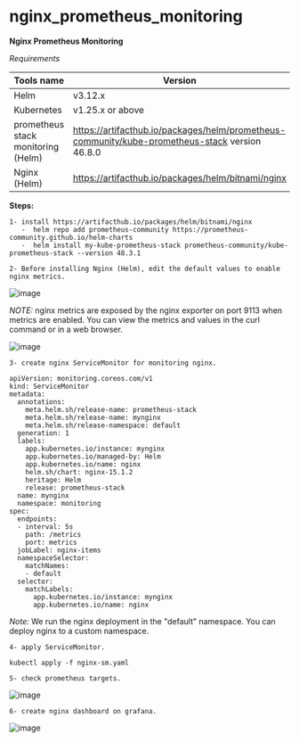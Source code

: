 # nginx_prometheus_monitoring
**Nginx Prometheus Monitoring**

*Requirements*

| Tools name|Version|
|------------|-------|
|Helm|v3.12.x|
|Kubernetes|v1.25.x or above|
|prometheus stack monitoring (Helm)|https://artifacthub.io/packages/helm/prometheus-community/kube-prometheus-stack version 46.8.0|
|Nginx (Helm)|https://artifacthub.io/packages/helm/bitnami/nginx|

**Steps:**
```
1- install https://artifacthub.io/packages/helm/bitnami/nginx
   -  helm repo add prometheus-community https://prometheus-community.github.io/helm-charts
   -  helm install my-kube-prometheus-stack prometheus-community/kube-prometheus-stack --version 48.3.1

2- Before installing Nginx (Helm), edit the default values to enable nginx metrics.
```

![image](https://github.com/IMAN-NAMJOOYAN/nginx_prometheus_monitoring/assets/16554389/fc34e544-c685-46a7-b4cc-c55bf219b48a)

*NOTE:* nginx metrics are exposed by the nginx exporter on port 9113 when metrics are enabled. You can view the metrics and values in the curl command or in a web browser.

![image](https://github.com/IMAN-NAMJOOYAN/nginx_prometheus_monitoring/assets/16554389/a805d8b7-9b84-46d7-a4a2-d10585968551)

```
3- create nginx ServiceMonitor for monitoring nginx.

```
```
apiVersion: monitoring.coreos.com/v1
kind: ServiceMonitor
metadata:
  annotations:
    meta.helm.sh/release-name: prometheus-stack
    meta.helm.sh/release-name: mynginx
    meta.helm.sh/release-namespace: default
  generation: 1
  labels:
    app.kubernetes.io/instance: mynginx
    app.kubernetes.io/managed-by: Helm
    app.kubernetes.io/name: nginx
    helm.sh/chart: nginx-15.1.2
    heritage: Helm
    release: prometheus-stack
  name: mynginx
  namespace: monitoring
spec:
  endpoints:
  - interval: 5s
    path: /metrics
    port: metrics
  jobLabel: nginx-items
  namespaceSelector:
    matchNames:
    - default
  selector:
    matchLabels:
      app.kubernetes.io/instance: mynginx
      app.kubernetes.io/name: nginx
```
*Note:* We run the nginx deployment in the "default" namespace. You can deploy nginx to a custom namespace.
```
4- apply ServiceMonitor.

kubectl apply -f nginx-sm.yaml
```
```
5- check prometheus targets.
```
![image](https://github.com/IMAN-NAMJOOYAN/nginx_prometheus_monitoring/assets/16554389/27a25107-6f78-4e99-8fc3-334a11ce9daa)

```
6- create nginx dashboard on grafana.
```
![image](https://github.com/IMAN-NAMJOOYAN/nginx_prometheus_monitoring/assets/16554389/e894dbd4-2d47-4c87-969e-4c560f0bc339)






